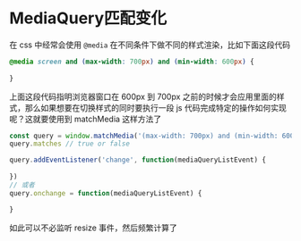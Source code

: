 # MediaQuery匹配变化

在 css 中经常会使用 `@media` 在不同条件下做不同的样式渲染，比如下面这段代码

```css
@media screen and (max-width: 700px) and (min-width: 600px) {
  
}
```

上面这段代码指明浏览器窗口在 600px 到 700px 之前的时候才会应用里面的样式，那么如果想要在切换样式的同时要执行一段 js 代码完成特定的操作如何实现呢？这就要使用到 matchMedia 这样方法了

```js
const query = window.matchMedia('(max-width: 700px) and (min-width: 600px)');
query.matches // true or false

query.addEventListener('change', function(mediaQueryListEvent) {
  
})
// 或者
query.onchange = function(mediaQueryListEvent) {

}
```

如此可以不必监听 resize 事件，然后频繁计算了

